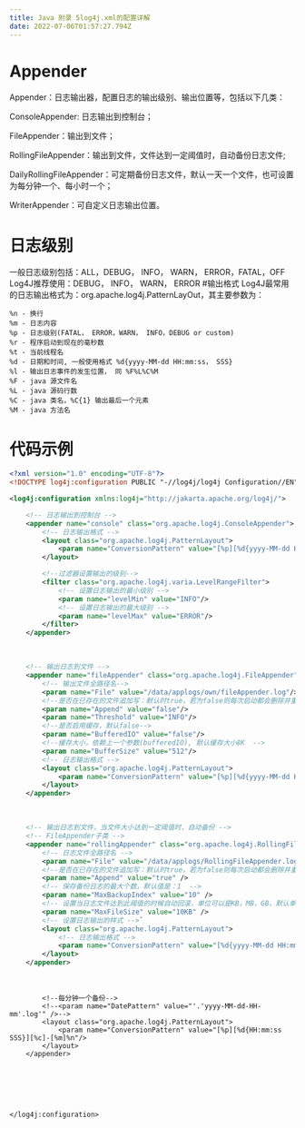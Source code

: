 ```yaml
---
title: Java 附录 5log4j.xml的配置详解
date: 2022-07-06T01:57:27.794Z
---
```

# Appender
Appender：日志输出器，配置日志的输出级别、输出位置等，包括以下几类：

ConsoleAppender: 日志输出到控制台；

FileAppender：输出到文件；

RollingFileAppender：输出到文件，文件达到一定阈值时，自动备份日志文件;

DailyRollingFileAppender：可定期备份日志文件，默认一天一个文件，也可设置为每分钟一个、每小时一个；

WriterAppender：可自定义日志输出位置。
# 日志级别
一般日志级别包括：ALL，DEBUG， INFO， WARN， ERROR，FATAL，OFF
Log4J推荐使用：DEBUG， INFO， WARN， ERROR
#输出格式
Log4J最常用的日志输出格式为：org.apache.log4j.PatternLayOut，其主要参数为：

```properties
%n - 换行
%m - 日志内容
%p - 日志级别(FATAL， ERROR，WARN， INFO，DEBUG or custom)
%r - 程序启动到现在的毫秒数
%t - 当前线程名
%d - 日期和时间, 一般使用格式 %d{yyyy-MM-dd HH:mm:ss， SSS}
%l - 输出日志事件的发生位置， 同 %F%L%C%M
%F - java 源文件名
%L - java 源码行数
%C - java 类名，%C{1} 输出最后一个元素
%M - java 方法名
```
# 代码示例
```xml
<?xml version="1.0" encoding="UTF-8"?>
<!DOCTYPE log4j:configuration PUBLIC "-//log4j/log4j Configuration//EN" "log4j.dtd">

<log4j:configuration xmlns:log4j="http://jakarta.apache.org/log4j/">

    <!-- 日志输出到控制台 -->
    <appender name="console" class="org.apache.log4j.ConsoleAppender">
        <!-- 日志输出格式 -->
        <layout class="org.apache.log4j.PatternLayout">
            <param name="ConversionPattern" value="[%p][%d{yyyy-MM-dd HH:mm:ss SSS}][%c]-[%m]%n"/>
        </layout>

        <!--过滤器设置输出的级别-->
        <filter class="org.apache.log4j.varia.LevelRangeFilter">
            <!-- 设置日志输出的最小级别 -->
            <param name="levelMin" value="INFO"/>
            <!-- 设置日志输出的最大级别 -->
            <param name="levelMax" value="ERROR"/>
        </filter>
    </appender>
```


​    
```xml
    <!-- 输出日志到文件 -->
    <appender name="fileAppender" class="org.apache.log4j.FileAppender">
        <!-- 输出文件全路径名-->
        <param name="File" value="/data/applogs/own/fileAppender.log"/>
        <!--是否在已存在的文件追加写：默认时true，若为false则每次启动都会删除并重新新建文件-->
        <param name="Append" value="false"/>
        <param name="Threshold" value="INFO"/>
        <!--是否启用缓存，默认false-->
        <param name="BufferedIO" value="false"/>
        <!--缓存大小，依赖上一个参数(bufferedIO), 默认缓存大小8K  -->
        <param name="BufferSize" value="512"/>
        <!-- 日志输出格式 -->
        <layout class="org.apache.log4j.PatternLayout">
            <param name="ConversionPattern" value="[%p][%d{yyyy-MM-dd HH:mm:ss SSS}][%c]-[%m]%n"/>
        </layout>
    </appender>
```


​    
```xml
    <!-- 输出日志到文件，当文件大小达到一定阈值时，自动备份 -->
    <!-- FileAppender子类 -->
    <appender name="rollingAppender" class="org.apache.log4j.RollingFileAppender">
        <!-- 日志文件全路径名 -->
        <param name="File" value="/data/applogs/RollingFileAppender.log" />
        <!--是否在已存在的文件追加写：默认时true，若为false则每次启动都会删除并重新新建文件-->
        <param name="Append" value="true" />
        <!-- 保存备份日志的最大个数，默认值是：1  -->
        <param name="MaxBackupIndex" value="10" />
        <!-- 设置当日志文件达到此阈值的时候自动回滚，单位可以是KB，MB，GB，默认单位是KB，默认值是：10MB -->
        <param name="MaxFileSize" value="10KB" />
        <!-- 设置日志输出的样式 -->`
        <layout class="org.apache.log4j.PatternLayout">
            <!-- 日志输出格式 -->
            <param name="ConversionPattern" value="[%d{yyyy-MM-dd HH:mm:ss:SSS}] [%-5p] [method:%l]%n%m%n%n" />
        </layout>
    </appender>
```


​    
        <!-- 日志输出到文件，可以配置多久产生一个新的日志信息文件 -->
        <appender name="dailyRollingAppender" class="org.apache.log4j.DailyRollingFileAppender">
            <!-- 文件文件全路径名 -->
            <param name="File" value="/data/applogs/own/dailyRollingAppender.log"/>
            <param name="Append" value="true" />
            <!-- 设置日志备份频率，默认：为每天一个日志文件 -->
            <param name="DatePattern" value="'.'yyyy-MM-dd'.log'" />
    
            <!--每分钟一个备份-->
            <!--<param name="DatePattern" value="'.'yyyy-MM-dd-HH-mm'.log'" />-->
            <layout class="org.apache.log4j.PatternLayout">
                <param name="ConversionPattern" value="[%p][%d{HH:mm:ss SSS}][%c]-[%m]%n"/>
            </layout>
        </appender>


​    
​    
        <!--
            1. 指定logger的设置，additivity是否遵循缺省的继承机制
            2. 当additivity="false"时，root中的配置就失灵了，不遵循缺省的继承机制
            3. 代码中使用Logger.getLogger("logTest")获得此输出器，且不会使用根输出器
        -->
        <logger name="logTest" additivity="false">
            <level value ="INFO"/>
            <appender-ref ref="dailyRollingAppender"/>
        </logger>


​    
        <!-- 根logger的设置，若代码中未找到指定的logger，则会根据继承机制，使用根logger-->
        <root>
            <appender-ref ref="console"/>
            <appender-ref ref="fileAppender"/>
            <appender-ref ref="rollingAppender"/>
            <appender-ref ref="dailyRollingAppender"/>
        </root>
        
    </log4j:configuration>